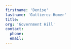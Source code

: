 ```yaml
---
firstname: 'Denise'
lastname: 'Guttierez-Homer'
title:
org: 'Government Hill'
contact:
  phone:
  email:
---
```

